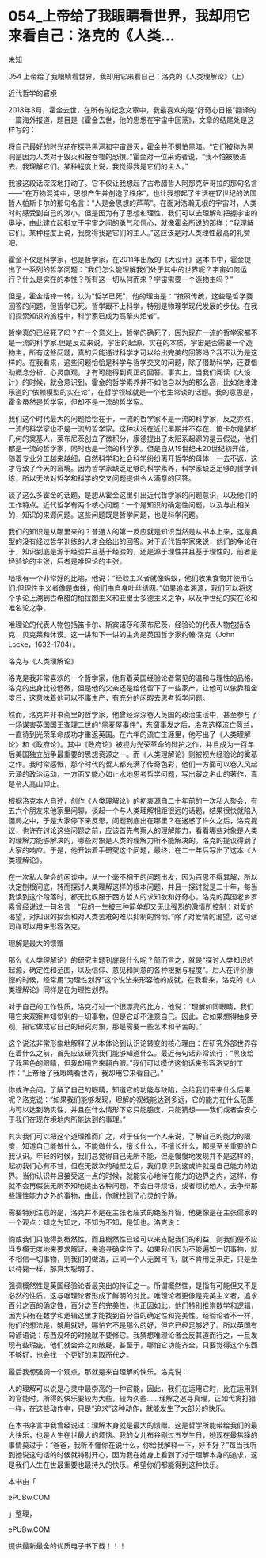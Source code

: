 # 054_上帝给了我眼睛看世界，我却用它来看自己：洛克的《人类...

未知

054 上帝给了我眼睛看世界，我却用它来看自己：洛克的《人类理解论》（上）

近代哲学的窘境

2018年3月，霍金去世，在所有的纪念文章中，我最喜欢的是“好奇心日报”翻译的一篇海外报道，题目是《霍金去世，他的思想在宇宙中回荡》，文章的结尾处是这样写的：

将自己最好的时光花在探寻黑洞和宇宙毁灭，霍金并不惧怕黑暗。“它们被称为黑洞是因为人类对于毁灭和被吞噬的恐惧。”霍金对一位采访者说，“我不怕被吸进去。我理解它们。某种程度上说，我觉得我是它们的主人。”

我被这段话深深地打动了。它不仅让我想起了古希腊哲人阿那克萨哥拉的那句名言——“在万物混沌中，思想产生并创造了秩序”，也让我想起了生活在17世纪的法国哲人帕斯卡尔的那句名言：“人是会思想的芦苇”。在面对浩瀚无垠的宇宙时，人类时时感受到自己的渺小，但是因为有了思想和理性，我们可以去理解和把握宇宙的奥秘，由此建立起挺立于宇宙之间的勇气和信心，就像霍金所说的那样：“我理解它们。某种程度上说，我觉得我是它们的主人。”这应该是对人类理性最高的礼赞吧。

霍金不仅是科学家，也是哲学家，在2011年出版的《大设计》这本书中，霍金提出了一系列的哲学问题：“我们怎么能理解我们处于其中的世界呢？宇宙如何运行？什么是实在的本性？所有这一切从何而来？宇宙需要一个造物主吗？”

但是，霍金话锋一转，认为“哲学已死”，他的理由是：“按照传统，这些是哲学要回答的问题，但哲学已死。哲学跟不上科学，特别是物理学现代发展的步伐。在我们探索知识的旅程中，科学家已成为高擎火炬者”。

哲学真的已经死了吗？在一个意义上，哲学的确死了，因为现在一流的哲学家都不是一流的科学家.但是反过来说，宇宙的起源，实在的本质，宇宙是否需要一个造物主，所有这些问题，真的只能通过科学才可以给出完美的回答吗？我不认为是这样的。在我看来，这些问题恰恰是科学与哲学交叉的问题，除了借助科学，还要借助概念分析、心灵直观，才有可能得到真正的回答。事实上，当我们阅读《大设计》的时候，就会意识到，霍金的哲学素养并不如他自以为的那么高，比如他津津乐道的“依赖模型的实在论”，在哲学领域就是一个老生常谈的话题。我的意思是，霍金虽然是哲学家，但却不是一流的哲学家。

我们这个时代最大的问题恰恰在于，一流的哲学家不是一流的科学家，反之亦然，一流的科学家也不是一流的哲学家。这种状况在近代早期并不存在，笛卡尔是解析几何的奠基人，莱布尼茨创立了微积分，康德提出了太阳系起源的星云假说，他们都是一流的哲学家，同时也是一流的科学家。但是自从19世纪末20世纪初开始，随着专业分工越来越细，自然科学和社会科学纷纷离开哲学的母体，一去不返，这才导致了今天的窘境。因为哲学家缺乏足够的科学素养，科学家缺乏足够的哲学训练，所以无法对哲学和科学的交叉问题提供令人满意的回答。

谈了这么多霍金的话题，是想从霍金这里引出近代哲学家的问题意识，以及他们的工作特点。近代哲学有两个核心问题：一个是知识的确定性问题，以及与此相关的，知识的来源问题。这些问题既是哲学问题，也是科学问题。

我们的知识是从哪里来的？普通人的第一反应就是知识当然是从书本上来，这是典型的没有经过哲学训练的人才会给出的回答。对于近代哲学家来说，他们的争论在于，知识到底是源于经验并且基于经验的，还是源于理性并且基于理性的，前者是经验论的主张，后者是唯理论的主张。

培根有一个非常好的比喻，他说：“经验主义者就像蚂蚁，他们收集食物并使用它们.但理性主义者像是蜘蛛，他们由自身吐丝结网。”如果追本溯源，我们可以将这个争论上溯到古希腊的柏拉图主义和亚里士多德主义之争，以及中世纪的实在论和唯名论之争。

唯理论的代表人物包括笛卡尔、斯宾诺莎和莱布尼茨，经验论的代表人物包括洛克、贝克莱和休谟。这一讲和下一讲的主角是英国哲学家约翰·洛克（John Locke，1632-1704）。

洛克与《人类理解论》

洛克是我非常喜欢的一个哲学家，他有着英国经验论者常见的温和与理性的品格。洛克的出身比较低微，但是他的父亲还是给他留下了一些家产，让他可以依靠租金度日，这意味着他可以不事生产，有充分的闲暇去思考哲学问题。

然而，洛克并非书斋里的哲学家，他曾经深深卷入英国的政治生活中，甚至参与了一场谋害英国国王查理二世的“黑麦屋事件”，东窗事发之后，洛克选择流亡荷兰，一直待到光荣革命成功才重返英国。在六年的流亡生涯里，他写出了《人类理解论》和《政府论》。其中《政府论》被视为光荣革命的辩护之作，并且成为一百年后美国独立战争最重要的思想资源之一。而《人类理解论》则被视为经验论的奠基之作。我时常感慨，那个时代的哲人都充满了传奇色彩，他们一方面可以卷入风起云涌的政治运动，一方面又能心如止水地思考哲学问题，写出藏之名山的著作，真是令人高山仰止。

根据洛克本人自述，创作《人类理解论》的初衷源自二十年前的一次私人聚会，有五六个朋友来他家里闲聊，谈起一个与人类理解相距很远的话题，结果很快就陷入僵局之中，于是大家停下来反思，问题到底出在哪里？在迷惑了许久之后，洛克提议，也许在讨论这些问题之前，应该首先考察人的理解能力，看看哪些对象是人类的理解力能够解决的，哪些对象是人类的理解力所不能解决的。洛克的提议得到了大家的响应。于是，他开始着手研究这个问题，最终，在二十年后写出了这本《人类理解论》。

在一次私人聚会的闲谈中，从一个毫不相干的问题出发，因为百思不得其解，所以决定刨根问底，转而探讨人类理解这样的根本问题，并且一探讨就是二十年，每当我读到这个段落时，都无比叹服于西方哲人的求知欲和好奇心。洛克的英国老乡罗素曾经说过一句名言：“我的一生被三种简单却又无比强烈的激情所控制：对爱的渴望，对知识的探索和对人类苦难的难以抑制的怜悯。”除了对爱情的渴望，这句话同样可以用来形容洛克。

理解是最大的馈赠

那么《人类理解论》的研究主题到底是什么呢？简而言之，就是“探讨人类知识的起源，确定性和范围，以及信仰、意见和同意的各种根据与程度”。后人在评价康德的时候，经常用“为理性划界”这个说法来形容他的成就，在我看来，洛克的《人类理解论》同样是在为理性划界。

对于自己的工作性质，洛克打过一个很漂亮的比方，他说：“理解如同眼睛，我们用它来观察并知觉别的一切事物，但是它却不注意自己。因此，它如果想得抽身旁观，把它做成它自己的研究对象，那是需要一些艺术和辛苦的。”

这个说法非常形象地解释了从本体论到认识论转变的核心理由：在研究外部世界存在着什么之前，首先应该研究我们能够知道什么。最近有句话非常流行：“黑夜给了我黑色的眼睛，但我却用它来翻白眼。”我们可以模仿这句话来形容洛克的工作：“上帝给了我眼睛看世界，我却用它来看自己。”

你或许会问，了解了自己的眼睛，知道它的功能与缺陷，会给我们带来什么后果呢？洛克说：“如果我们能够发现，理解的视线能达到多远，它的能力在什么范围内可以达到确实性，并且在什么情形下它只能臆度，只能猜想——我们或者会安心于我们在现在境地内所能达到的事理。”

其实我们可以把这个道理推而广之，对于任何一个人来说，了解自己的能力的限度，知道自己能做什么，不能做什么，擅长什么，不擅长什么，都是至关重要的自我认识。年轻的时候，我们总觉得自己无所不能，但是慢慢地发现并不是这样的，起初我们心有不甘，但在无数次的碰壁之后，我们意识到这或许就是自己能力的边界。当你认识并且接受这一点的时候，就能安心地待在能力的边界之内，这样，你就不会再假装无所不知地提出各种问题，不会自寻烦恼，或者烦扰他人，去争辩那些理性能力之外的事物，由此，你就找到了心灵的宁静。

需要特别注意的是，洛克并不是在主张老庄式的绝圣弃智，他更像是在主张儒家的一个观点：知之为知之，不知为不知，是知也。洛克说：

倘或我们只能得到概然性，而且概然性已经可以来支配我们的利益，则我们便不应当专横无度地来要求解证，来追寻确实性了。如果我们因为不能遍知一切事物，就不相信一切事物，则我们的做法，正同一个人无翼可飞，就不肯用足来走，只是坐以待毙一样，那真太聪明了。

强调概然性是英国经验论者最突出的特征之一。所谓概然性，是指有可能但又不是必然的性质。这与唯理论者形成了鲜明的对比。唯理论者更像是完美主义者，追求百分之百的确定性，百分之百的完美性，也正因如此，他们特别推崇数学和逻辑，因为只有在数学和逻辑这里才能找到百分百的确定性和完美性。经验论者不一样，他们的想法是，够用就好，哪怕它不是那么的好，但它已经足够好了。所以英国有句谚语说：东西没坏的时候就不要修它。我猜想唯理论者会反其道而行之，一旦发现有些瑕疵，他们就会弃之如敝屣，甚至于，哪怕它功能齐全，只要觉得这个东西不够好，也会找一个更好的来取而代之。

最后我想强调一个观点，那就是来自理解的快乐。洛克说：

人的理解可以说是心灵中最崇高的一种官能，因此，我们在运用它时，比在运用别的官能时，所得的快乐要较为大些，较为久些……理解之追寻真理，正如弋禽打猎一样，在这些动作中，只是“追求”这种动作，就能发生了大部分的快乐。

在本书序言中我曾经说过：理解本身就是最大的馈赠。这是哲学所能带给我们的最大快乐，也是人生在世最大的烦恼。我的女儿布谷刚过五岁生日，她现在最焦躁的事情莫过于：“爸爸，我听不懂你在说什么，你给我解释一下，好不好？”每当我听到她说这句话的时候就特别开心，因为我在她身上看到了对于理解本身的追求，这是我们人生在世最重要也最持久的快乐。希望你们都能得到这种快乐。

本书由「

ePUBw.COM

」整理，

ePUBw.COM

提供最新最全的优质电子书下载！！！